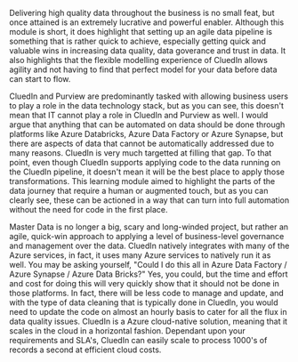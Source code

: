 Delivering high quality data throughout the business is no small feat, but once attained is an extremely lucrative and powerful enabler. Although this module is short, it does highlight that setting up an agile data pipeline is something that is rather quick to achieve, especially getting quick and valuable wins in increasing data quality, data goverance and trust in data. It also highlights that the flexible modelling experience of CluedIn allows agility and not having to find that perfect model for your data before data can start to flow. 

CluedIn and Purview are predominantly tasked with allowing business users to play a role in the data technology stack, but as you can see, this doesn't mean that IT cannot play a role in CluedIn and Purview as well. I would argue that anything that can be automated on data should be done through platforms like Azure Databricks, Azure Data Factory or Azure Synapse, but there are aspects of data that cannot be automatically addressed due to many reasons. CluedIn is very much targetted at filling that gap. To that point, even though CluedIn supports applying code to the data running on the CluedIn pipeline, it doesn't mean it will be the best place to apply those transformations. This learning module aimed to highlight the parts of the data journey that require a human or augmented touch, but as you can clearly see, these can be actioned in a way that can turn into full automation without the need for code in the first place. 

Master Data is no longer a big, scary and long-winded project, but rather an agile, quick-win approach to applying a level of business-level governance and management over the data. CluedIn natively integrates with many of the Azure services, in fact, it uses many Azure services to natively run it as well. You may be asking yourself, "Could I do this all in Azure Data Factory / Azure Synapse / Azure Data Bricks?" Yes, you could, but the time and effort and cost for doing this will very quickly show that it should not be done in those platforms. In fact, there will be less code to manage and update, and with the type of data cleaning that is typically done in CluedIn, you would need to update the code on almost an hourly basis to cater for all the flux in data quality issues. CluedIn is a Azure cloud-native solution, meaning that it scales in the cloud in a horizontal fashion. Dependant upon your requirements and SLA's, CluedIn can easily scale to process 1000's of records a second at efficient cloud costs. 